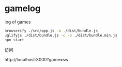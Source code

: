 # gamelog

log of games

```sh
browserify ./src/app.js -o ./dist/bundle.js
uglifyjs ./dist/bundle.js -c -o ./dist/bundle.min.js
npm start
```

访问

http://localhost:3000?game=sw
